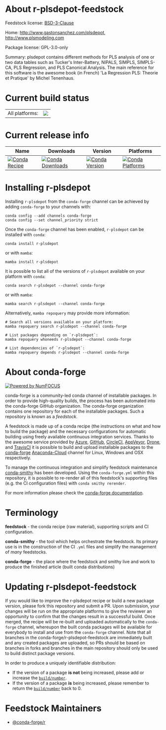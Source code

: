 About r-plsdepot-feedstock
==========================

Feedstock license: [BSD-3-Clause](https://github.com/conda-forge/r-plsdepot-feedstock/blob/main/LICENSE.txt)

Home: http://www.gastonsanchez.com/plsdepot, http://www.plsmodeling.com

Package license: GPL-3.0-only

Summary: plsdepot contains different methods for PLS analysis of one or two data tables such as Tucker's Inter-Battery, NIPALS, SIMPLS, SIMPLS-CA, PLS Regression, and PLS Canonical Analysis. The main reference for this software is the awesome book (in French) 'La Regression PLS: Theorie et Pratique' by Michel Tenenhaus.

Current build status
====================


<table><tr><td>All platforms:</td>
    <td>
      <a href="https://dev.azure.com/conda-forge/feedstock-builds/_build/latest?definitionId=14517&branchName=main">
        <img src="https://dev.azure.com/conda-forge/feedstock-builds/_apis/build/status/r-plsdepot-feedstock?branchName=main">
      </a>
    </td>
  </tr>
</table>

Current release info
====================

| Name | Downloads | Version | Platforms |
| --- | --- | --- | --- |
| [![Conda Recipe](https://img.shields.io/badge/recipe-r--plsdepot-green.svg)](https://anaconda.org/conda-forge/r-plsdepot) | [![Conda Downloads](https://img.shields.io/conda/dn/conda-forge/r-plsdepot.svg)](https://anaconda.org/conda-forge/r-plsdepot) | [![Conda Version](https://img.shields.io/conda/vn/conda-forge/r-plsdepot.svg)](https://anaconda.org/conda-forge/r-plsdepot) | [![Conda Platforms](https://img.shields.io/conda/pn/conda-forge/r-plsdepot.svg)](https://anaconda.org/conda-forge/r-plsdepot) |

Installing r-plsdepot
=====================

Installing `r-plsdepot` from the `conda-forge` channel can be achieved by adding `conda-forge` to your channels with:

```
conda config --add channels conda-forge
conda config --set channel_priority strict
```

Once the `conda-forge` channel has been enabled, `r-plsdepot` can be installed with `conda`:

```
conda install r-plsdepot
```

or with `mamba`:

```
mamba install r-plsdepot
```

It is possible to list all of the versions of `r-plsdepot` available on your platform with `conda`:

```
conda search r-plsdepot --channel conda-forge
```

or with `mamba`:

```
mamba search r-plsdepot --channel conda-forge
```

Alternatively, `mamba repoquery` may provide more information:

```
# Search all versions available on your platform:
mamba repoquery search r-plsdepot --channel conda-forge

# List packages depending on `r-plsdepot`:
mamba repoquery whoneeds r-plsdepot --channel conda-forge

# List dependencies of `r-plsdepot`:
mamba repoquery depends r-plsdepot --channel conda-forge
```


About conda-forge
=================

[![Powered by
NumFOCUS](https://img.shields.io/badge/powered%20by-NumFOCUS-orange.svg?style=flat&colorA=E1523D&colorB=007D8A)](https://numfocus.org)

conda-forge is a community-led conda channel of installable packages.
In order to provide high-quality builds, the process has been automated into the
conda-forge GitHub organization. The conda-forge organization contains one repository
for each of the installable packages. Such a repository is known as a *feedstock*.

A feedstock is made up of a conda recipe (the instructions on what and how to build
the package) and the necessary configurations for automatic building using freely
available continuous integration services. Thanks to the awesome service provided by
[Azure](https://azure.microsoft.com/en-us/services/devops/), [GitHub](https://github.com/),
[CircleCI](https://circleci.com/), [AppVeyor](https://www.appveyor.com/),
[Drone](https://cloud.drone.io/welcome), and [TravisCI](https://travis-ci.com/)
it is possible to build and upload installable packages to the
[conda-forge](https://anaconda.org/conda-forge) [Anaconda-Cloud](https://anaconda.org/)
channel for Linux, Windows and OSX respectively.

To manage the continuous integration and simplify feedstock maintenance
[conda-smithy](https://github.com/conda-forge/conda-smithy) has been developed.
Using the ``conda-forge.yml`` within this repository, it is possible to re-render all of
this feedstock's supporting files (e.g. the CI configuration files) with ``conda smithy rerender``.

For more information please check the [conda-forge documentation](https://conda-forge.org/docs/).

Terminology
===========

**feedstock** - the conda recipe (raw material), supporting scripts and CI configuration.

**conda-smithy** - the tool which helps orchestrate the feedstock.
                   Its primary use is in the construction of the CI ``.yml`` files
                   and simplify the management of *many* feedstocks.

**conda-forge** - the place where the feedstock and smithy live and work to
                  produce the finished article (built conda distributions)


Updating r-plsdepot-feedstock
=============================

If you would like to improve the r-plsdepot recipe or build a new
package version, please fork this repository and submit a PR. Upon submission,
your changes will be run on the appropriate platforms to give the reviewer an
opportunity to confirm that the changes result in a successful build. Once
merged, the recipe will be re-built and uploaded automatically to the
`conda-forge` channel, whereupon the built conda packages will be available for
everybody to install and use from the `conda-forge` channel.
Note that all branches in the conda-forge/r-plsdepot-feedstock are
immediately built and any created packages are uploaded, so PRs should be based
on branches in forks and branches in the main repository should only be used to
build distinct package versions.

In order to produce a uniquely identifiable distribution:
 * If the version of a package **is not** being increased, please add or increase
   the [``build/number``](https://docs.conda.io/projects/conda-build/en/latest/resources/define-metadata.html#build-number-and-string).
 * If the version of a package **is** being increased, please remember to return
   the [``build/number``](https://docs.conda.io/projects/conda-build/en/latest/resources/define-metadata.html#build-number-and-string)
   back to 0.

Feedstock Maintainers
=====================

* [@conda-forge/r](https://github.com/conda-forge/r/)

